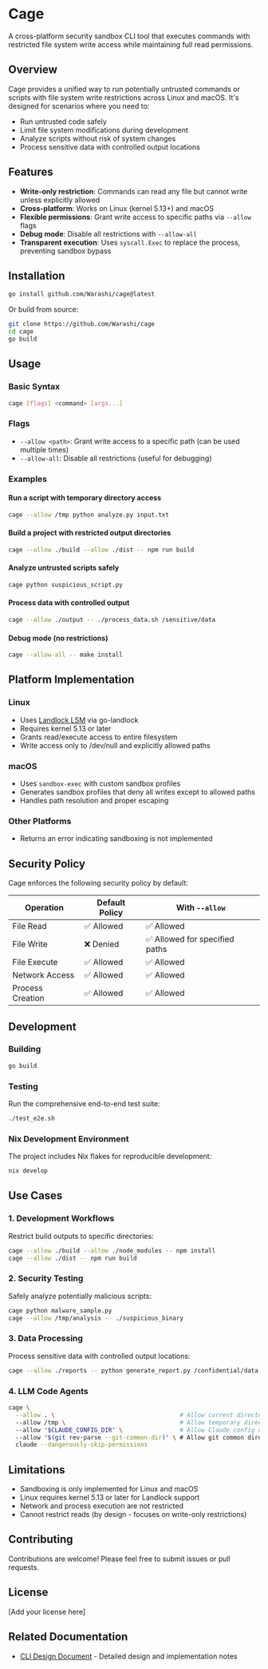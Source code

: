 # Cage

A cross-platform security sandbox CLI tool that executes commands with restricted file system write access while maintaining full read permissions.

## Overview

Cage provides a unified way to run potentially untrusted commands or scripts with file system write restrictions across Linux and macOS. It's designed for scenarios where you need to:
- Run untrusted code safely
- Limit file system modifications during development
- Analyze scripts without risk of system changes
- Process sensitive data with controlled output locations

## Features

- **Write-only restriction**: Commands can read any file but cannot write unless explicitly allowed
- **Cross-platform**: Works on Linux (kernel 5.13+) and macOS
- **Flexible permissions**: Grant write access to specific paths via `--allow` flags
- **Debug mode**: Disable all restrictions with `--allow-all`
- **Transparent execution**: Uses `syscall.Exec` to replace the process, preventing sandbox bypass

## Installation

```bash
go install github.com/Warashi/cage@latest
```

Or build from source:

```bash
git clone https://github.com/Warashi/cage
cd cage
go build
```

## Usage

### Basic Syntax

```bash
cage [flags] <command> [args...]
```

### Flags

- `--allow <path>`: Grant write access to a specific path (can be used multiple times)
- `--allow-all`: Disable all restrictions (useful for debugging)

### Examples

#### Run a script with temporary directory access
```bash
cage --allow /tmp python analyze.py input.txt
```

#### Build a project with restricted output directories
```bash
cage --allow ./build --allow ./dist -- npm run build
```

#### Analyze untrusted scripts safely
```bash
cage python suspicious_script.py
```

#### Process data with controlled output
```bash
cage --allow ./output -- ./process_data.sh /sensitive/data
```

#### Debug mode (no restrictions)
```bash
cage --allow-all -- make install
```

## Platform Implementation

### Linux
- Uses [Landlock LSM](https://landlock.io/) via go-landlock
- Requires kernel 5.13 or later
- Grants read/execute access to entire filesystem
- Write access only to /dev/null and explicitly allowed paths

### macOS
- Uses `sandbox-exec` with custom sandbox profiles
- Generates sandbox profiles that deny all writes except to allowed paths
- Handles path resolution and proper escaping

### Other Platforms
- Returns an error indicating sandboxing is not implemented

## Security Policy

Cage enforces the following security policy by default:

| Operation | Default Policy | With `--allow` |
|-----------|---------------|----------------|
| File Read | ✅ Allowed | ✅ Allowed |
| File Write | ❌ Denied | ✅ Allowed for specified paths |
| File Execute | ✅ Allowed | ✅ Allowed |
| Network Access | ✅ Allowed | ✅ Allowed |
| Process Creation | ✅ Allowed | ✅ Allowed |

## Development

### Building
```bash
go build
```

### Testing
Run the comprehensive end-to-end test suite:
```bash
./test_e2e.sh
```

### Nix Development Environment
The project includes Nix flakes for reproducible development:
```bash
nix develop
```

## Use Cases

### 1. Development Workflows
Restrict build outputs to specific directories:
```bash
cage --allow ./build --allow ./node_modules -- npm install
cage --allow ./dist -- npm run build
```

### 2. Security Testing
Safely analyze potentially malicious scripts:
```bash
cage python malware_sample.py
cage --allow /tmp/analysis -- ./suspicious_binary
```

### 3. Data Processing
Process sensitive data with controlled output locations:
```bash
cage --allow ./reports -- python generate_report.py /confidential/data.csv
```

### 4. LLM Code Agents
```bash
cage \
  --allow . \                                   # Allow current directory
  --allow /tmp \                                # Allow temporary directory
  --allow "$CLAUDE_CONFIG_DIR" \                # Allow Claude config directory
  --allow "$(git rev-parse --git-common-dir)" \ # Allow git common directory
  claude --dangerously-skip-permissions
```

## Limitations

- Sandboxing is only implemented for Linux and macOS
- Linux requires kernel 5.13 or later for Landlock support
- Network and process execution are not restricted
- Cannot restrict reads (by design - focuses on write-only restrictions)

## Contributing

Contributions are welcome! Please feel free to submit issues or pull requests.

## License

[Add your license here]

## Related Documentation

- [CLI Design Document](CLI_DESIGN.md) - Detailed design and implementation notes
